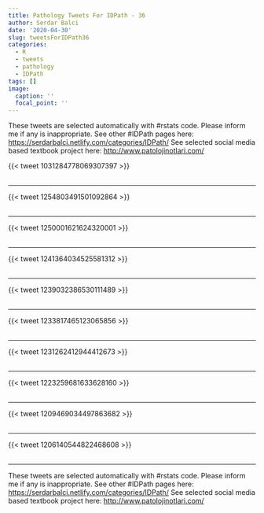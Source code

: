```yaml
---
title: Pathology Tweets For IDPath - 36
author: Serdar Balci
date: '2020-04-30'
slug: tweetsForIDPath36
categories:
  - R
  - tweets
  - pathology
  - IDPath
tags: []
image:
  caption: ''
  focal_point: ''
---
```



These tweets are selected automatically with #rstats code. Please inform me if any is inappropriate.
See other #IDPath pages here: https://serdarbalci.netlify.com/categories/IDPath/ 
See selected social media based textbook project here: http://www.patolojinotlari.com/

{{< tweet 1031284778069307397 >}}
<br>
<br>
<hr>
{{< tweet 1254803491501092864 >}}
<br>
<br>
<hr>
{{< tweet 1250001621624320001 >}}
<br>
<br>
<hr>
{{< tweet 1241364034525581312 >}}
<br>
<br>
<hr>
{{< tweet 1239032386530111489 >}}
<br>
<br>
<hr>
{{< tweet 1233817465123065856 >}}
<br>
<br>
<hr>
{{< tweet 1231262412944412673 >}}
<br>
<br>
<hr>
{{< tweet 1223259681633628160 >}}
<br>
<br>
<hr>
{{< tweet 1209469034497863682 >}}
<br>
<br>
<hr>
{{< tweet 1206140544822468608 >}}
<br>
<br>
<hr>


These tweets are selected automatically with #rstats code. Please inform me if any is inappropriate.
See other #IDPath pages here: https://serdarbalci.netlify.com/categories/IDPath/ 
See selected social media based textbook project here: http://www.patolojinotlari.com/

